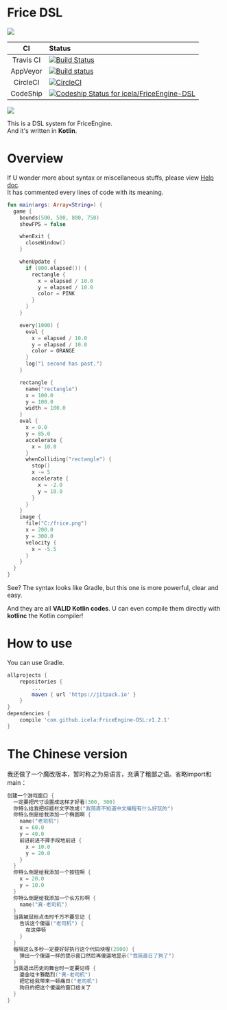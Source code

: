 # Frice DSL

![](https://avatars1.githubusercontent.com/u/21008243)

CI|Status
:---:|:---|
Travis CI|[![Build Status](https://travis-ci.org/icela/FriceEngine-DSL.svg?branch=master)](https://travis-ci.org/icela/FriceEngine-DSL)
AppVeyor|[![Build status](https://ci.appveyor.com/api/projects/status/tne8wv0mofxgg31p/branch/master?svg=true)](https://ci.appveyor.com/project/ice1000/friceengine-dsl/branch/master)
CircleCI|[![CircleCI](https://circleci.com/gh/icela/FriceEngine-DSL.svg?style=svg)](https://circleci.com/gh/icela/FriceEngine-DSL)
CodeShip|[![Codeship Status for icela/FriceEngine-DSL](https://app.codeship.com/projects/02ce9100-61f9-0135-bc9e-7aecbc4a3d79/status?branch=master)](https://app.codeship.com/projects/239720)

[![](https://jitpack.io/v/icela/FriceEngine-DSL.svg)](https://jitpack.io/#icela/FriceEngine-DSL)

This is a DSL system for FriceEngine.<br/>
And it's written in **Kotlin**.

# Overview

If U wonder more about syntax or miscellaneous stuffs, please view [Help doc](./HELP.md).<br/>
It has commented every lines of code with its meaning.

```kotlin
fun main(args: Array<String>) {
  game {
    bounds(500, 500, 800, 750)
    showFPS = false

    whenExit {
      closeWindow()
    }

    whenUpdate {
      if (800.elapsed()) {
        rectangle {
          x = elapsed / 10.0
          y = elapsed / 10.0
          color = PINK
        }
      }
    }

    every(1000) {
      oval {
        x = elapsed / 10.0
        y = elapsed / 10.0
        color = ORANGE
      }
      log("1 second has past.")
    }

    rectangle {
      name("rectangle")
      x = 100.0
      y = 100.0
      width = 100.0
    }
    oval {
      x = 0.0
      y = 85.0
      accelerate {
        x = 10.0
      }
      whenColliding("rectangle") {
        stop()
        x -= 5
        accelerate {
          x = -2.0
          y = 10.0
        }
      }
    }
    image {
      file("C:/frice.png")
      x = 200.0
      y = 300.0
      velocity {
        x = -5.5
      }
    }
  }
}
```

See? The syntax looks like Gradle, but this one is more powerful, clear and easy.

And they are all **VALID Kotlin codes**. U can even compile them directly with **kotlinc** the Kotlin compiler!

# How to use

You can use Gradle.

```groovy
allprojects {
	repositories {
		...
		maven { url 'https://jitpack.io' }
	}
}
dependencies {
	compile 'com.github.icela:FriceEngine-DSL:v1.2.1'
}
```

# The Chinese version

我还做了一个魔改版本，暂时称之为易语言，充满了粗鄙之语。省略import和main：

```kotlin
创建一个游戏窗口 {
  一定要把尺寸设置成这样才好看(300, 300)
  你特么给我把标题栏文字改成("我简直不知道中文编程有什么好玩的")
  你特么倒是给我添加一个椭圆啊 {
    name("老司机")
    x = 60.0
    y = 40.0
    前进前进不择手段地前进 {
      x = 10.0
      y = 20.0
    }
  }
  你特么倒是给我添加一个按钮啊 {
    x = 20.0
    y = 10.0
  }
  你特么倒是给我添加一个长方形啊 {
    name("真·老司机")
  }
  当我被鼠标点击时千万不要忘记 {
    告诉这个傻逼("老司机") {
      在这停顿
    }
  }
  每隔这么多秒一定要好好执行这个代码块喔(2000) {
    弹出一个傻逼一样的提示窗口然后再傻逼地显示("我简直日了狗了")
  }
  当我退出历史的舞台时一定要记得 {
    鎏金哇卡雅酷烈("真·老司机")
    把它给我带来一顿痛日("老司机")
    狗日的把这个傻逼的窗口给关了
  }
}
```


